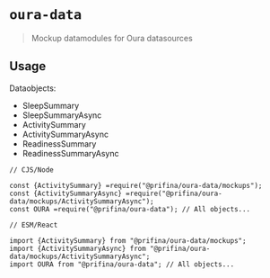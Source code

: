 # `oura-data`

> Mockup datamodules for Oura datasources

## Usage

Dataobjects:

- SleepSummary
- SleepSummaryAsync
- ActivitySummary
- ActivitySummaryAsync
- ReadinessSummary
- ReadinessSummaryAsync

```
// CJS/Node

const {ActivitySummary} =require("@prifina/oura-data/mockups");
const {ActivitySummaryAsync} =require("@prifina/oura-data/mockups/ActivitySummaryAsync");
const OURA =require("@prifina/oura-data"); // All objects...

```

```
// ESM/React

import {ActivitySummary} from "@prifina/oura-data/mockups";
import {ActivitySummaryAsync} from "@prifina/oura-data/mockups/ActivitySummaryAsync";
import OURA from "@prifina/oura-data"; // All objects...

```

